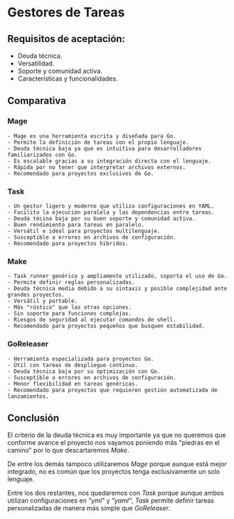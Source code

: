# Gestores de Tareas
## Requisitos de aceptación:

- Deuda técnica.
- Versatilidad.
- Soporte y comunidad activa.
- Características y funcionalidades.

## Comparativa
### Mage
	- Mage es una herramienta escrita y diseñada para Go.
	- Permite la definición de tareas con el propio lenguaje.
	- Deuda técnica baja ya que es intuitiva para desarrolladores familiarizados con Go.
	- Es escalable gracias a su integración directa con el lenguaje.
	- Rápida por no tener que interpretar archivos externos.
	- Recomendado para proyectos exclusivos de Go.

### Task
	- Un gestor ligero y moderno que utiliza configuraciones en YAML.
	- Facilita la ejecución paralela y las dependencias entre tareas.
	- Deuda técina baja por su buen soporte y comunidad activa.
	- Buen rendimiento para tareas en paralelo.
	- Versátil e ideal para proyectos multilenguaje.
	- Susceptible a errores en archivos de configuración.
	- Recomendado para proyectos hibridos.

### Make
	- Task runner genérico y ampliamente utilizado, soporta el uso de Go.
	- Permite definir reglas personalizadas.
	- Deuda técnica media debido a su sintaxis y posible complejidad ante grandes proyectos.
	- Versátil y portable.
	- Más "rústico" que las otras opciones.
	- Sin soporte para funciones complejas.
	- Riesgos de seguridad al ejecutar comandos de shell.
	- Recomendado para proyectos pequeños que busquen estabilidad.

### GoReleaser
	- Herramienta especializada para proyectos Go.
	- Útil con tareas de despliegue continuo.
	- Deuda técnica baja por su optimización con Go.
	- Susceptible a errores en archivos de configuración.
	- Menor flexibilidad en tareas genéricas.
	- Recomendado para proyectos que requieren gestión automatizada de lanzamientos.

## Conclusión

El criterio de la deuda técnica es muy importante ya que no queremos que conforme avance el proyecto nos vayamos poniendo más "piedras en el camino" por lo que descartaremos *Make*.

De entre los demás tampoco utilizaremos *Mage* porque aunque está mejor integrado, no es común que los proyectos tenga exclusivamente un solo lenguaje.

Entre los dos restantes, nos quedaremos con *Task* porque aunque ambos utilizan configuraciones en *"yml"* y *"yaml"*, *Task* permite definir tareas personalizadas de manera más simple que *GoReleaser*.
